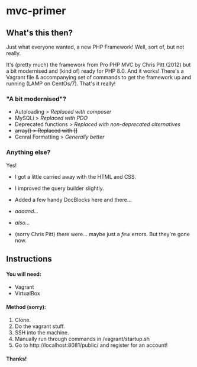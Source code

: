 # mvc-primer

## What's this then?
Just what everyone wanted, a new  PHP Framework! Well, sort of, but not really. 

It's (pretty much) the framework from Pro PHP MVC by Chris Pitt (2012) but a bit modernised and (kind of) ready for PHP 8.0. And it works! There's a Vagrant file & accompanying set of commands to get the framework up and running (LAMP on CentOs/7). That's it really!

### "A bit modernised"?
* Autoloading          > _Replaced with composer_
* MySQLi               > _Replaced with PDO_
* Deprecated functions > _Replaced with non-deprecated alternatives_
* ~~array()             > Replaced with \[\]~~
* Genral Formatting    > _Generally better_

### Anything else? 
Yes! 

* I got a little carried away with the HTML and CSS.
* I improved the query builder slightly.
* Added a few handy DocBlocks here and there... 

* _aaaand..._

* _also..._

* (sorry Chris Pitt) there were... maybe just a _few_ errors. But they're gone now. 

## Instructions
#### You will need: 
* Vagrant 
* VirtualBox 

#### Method (sorry):
1. Clone.
2. Do the vagrant stuff.
3. SSH into the machine.
4. Manually run through commands in /vagrant/startup.sh
5. Go to http://localhost:8081/public/ and register for an account! 

#### Thanks!
